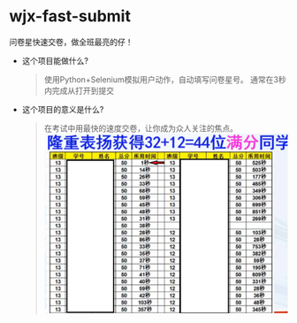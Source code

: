 wjx-fast-submit
======================
问卷星快速交卷，做全班最亮的仔！  

* 这个项目能做什么?
    >使用Python+Selenium模拟用户动作，自动填写问卷星号。
    >通常在3秒内完成从打开到提交
* 这个项目的意义是什么?
    >在考试中用最快的速度交卷，让你成为众人关注的焦点。
    >![GitHub Logo](./demo.png)
